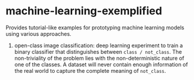 # machine-learning-exemplified

Provides tutorial-like examples for prototyping machine learning models using various approaches.

1. open-class image classification: deep learning experiment to train a binary classifier that distinguishes between `class / not_class`. The non-triviality of the problem lies with the non-deterministic nature of one of the classes. A dataset will never contain enough information of the real world to capture the complete meaning of `not_class`.
